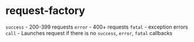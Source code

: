 # request-factory

`success` - 200-399 requests
`error` - 400+ requests 
`fatal` - exception errors
`call` - Launches request if there is no `success`, `error`, `fatal` callbacks